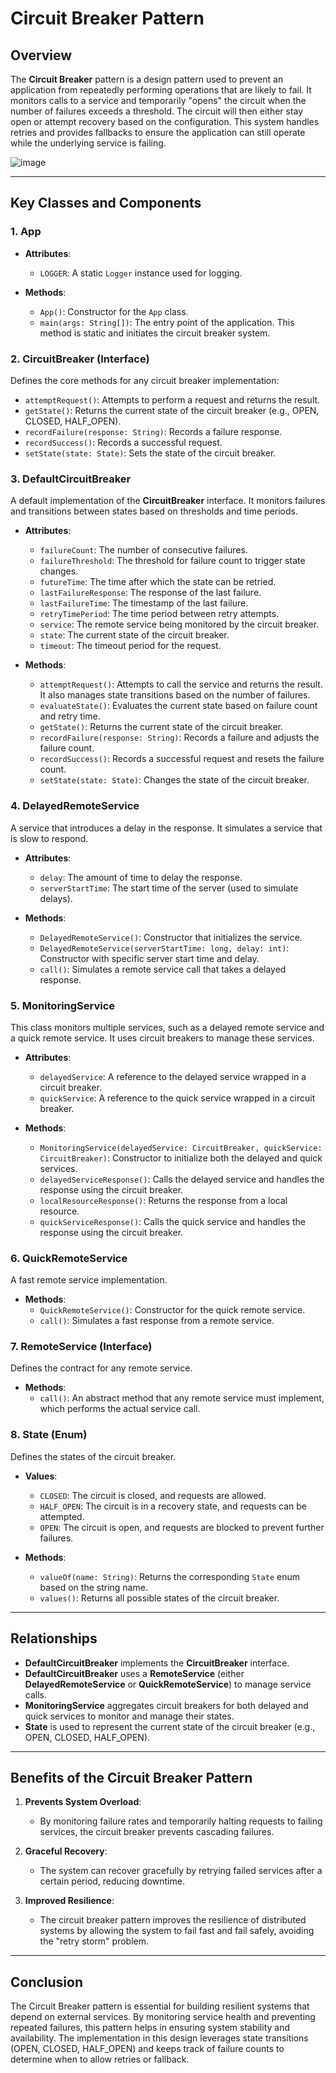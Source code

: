 # Circuit Breaker Pattern

## Overview

The **Circuit Breaker** pattern is a design pattern used to prevent an application from repeatedly performing operations that are likely to fail. It monitors calls to a service and temporarily "opens" the circuit when the number of failures exceeds a threshold. The circuit will then either stay open or attempt recovery based on the configuration. This system handles retries and provides fallbacks to ensure the application can still operate while the underlying service is failing.

![image](https://github.com/user-attachments/assets/3e15fdc2-ca32-4262-8d2c-a565b0449a4c)

---

## Key Classes and Components

### 1. **App**

- **Attributes**:
  - `LOGGER`: A static `Logger` instance used for logging.

- **Methods**:
  - `App()`: Constructor for the `App` class.
  - `main(args: String[])`: The entry point of the application. This method is static and initiates the circuit breaker system.

### 2. **CircuitBreaker (Interface)**

Defines the core methods for any circuit breaker implementation:
- `attemptRequest()`: Attempts to perform a request and returns the result.
- `getState()`: Returns the current state of the circuit breaker (e.g., OPEN, CLOSED, HALF_OPEN).
- `recordFailure(response: String)`: Records a failure response.
- `recordSuccess()`: Records a successful request.
- `setState(state: State)`: Sets the state of the circuit breaker.

### 3. **DefaultCircuitBreaker**

A default implementation of the **CircuitBreaker** interface. It monitors failures and transitions between states based on thresholds and time periods.

- **Attributes**:
  - `failureCount`: The number of consecutive failures.
  - `failureThreshold`: The threshold for failure count to trigger state changes.
  - `futureTime`: The time after which the state can be retried.
  - `lastFailureResponse`: The response of the last failure.
  - `lastFailureTime`: The timestamp of the last failure.
  - `retryTimePeriod`: The time period between retry attempts.
  - `service`: The remote service being monitored by the circuit breaker.
  - `state`: The current state of the circuit breaker.
  - `timeout`: The timeout period for the request.

- **Methods**:
  - `attemptRequest()`: Attempts to call the service and returns the result. It also manages state transitions based on the number of failures.
  - `evaluateState()`: Evaluates the current state based on failure count and retry time.
  - `getState()`: Returns the current state of the circuit breaker.
  - `recordFailure(response: String)`: Records a failure and adjusts the failure count.
  - `recordSuccess()`: Records a successful request and resets the failure count.
  - `setState(state: State)`: Changes the state of the circuit breaker.

### 4. **DelayedRemoteService**

A service that introduces a delay in the response. It simulates a service that is slow to respond.

- **Attributes**:
  - `delay`: The amount of time to delay the response.
  - `serverStartTime`: The start time of the server (used to simulate delays).

- **Methods**:
  - `DelayedRemoteService()`: Constructor that initializes the service.
  - `DelayedRemoteService(serverStartTime: long, delay: int)`: Constructor with specific server start time and delay.
  - `call()`: Simulates a remote service call that takes a delayed response.

### 5. **MonitoringService**

This class monitors multiple services, such as a delayed remote service and a quick remote service. It uses circuit breakers to manage these services.

- **Attributes**:
  - `delayedService`: A reference to the delayed service wrapped in a circuit breaker.
  - `quickService`: A reference to the quick service wrapped in a circuit breaker.

- **Methods**:
  - `MonitoringService(delayedService: CircuitBreaker, quickService: CircuitBreaker)`: Constructor to initialize both the delayed and quick services.
  - `delayedServiceResponse()`: Calls the delayed service and handles the response using the circuit breaker.
  - `localResourceResponse()`: Returns the response from a local resource.
  - `quickServiceResponse()`: Calls the quick service and handles the response using the circuit breaker.

### 6. **QuickRemoteService**

A fast remote service implementation.

- **Methods**:
  - `QuickRemoteService()`: Constructor for the quick remote service.
  - `call()`: Simulates a fast response from a remote service.

### 7. **RemoteService (Interface)**

Defines the contract for any remote service.

- **Methods**:
  - `call()`: An abstract method that any remote service must implement, which performs the actual service call.

### 8. **State (Enum)**

Defines the states of the circuit breaker.

- **Values**:
  - `CLOSED`: The circuit is closed, and requests are allowed.
  - `HALF_OPEN`: The circuit is in a recovery state, and requests can be attempted.
  - `OPEN`: The circuit is open, and requests are blocked to prevent further failures.

- **Methods**:
  - `valueOf(name: String)`: Returns the corresponding `State` enum based on the string name.
  - `values()`: Returns all possible states of the circuit breaker.

---

## Relationships

- **DefaultCircuitBreaker** implements the **CircuitBreaker** interface.
- **DefaultCircuitBreaker** uses a **RemoteService** (either **DelayedRemoteService** or **QuickRemoteService**) to manage service calls.
- **MonitoringService** aggregates circuit breakers for both delayed and quick services to monitor and manage their states.
- **State** is used to represent the current state of the circuit breaker (e.g., OPEN, CLOSED, HALF_OPEN).

---

## Benefits of the Circuit Breaker Pattern

1. **Prevents System Overload**:
   - By monitoring failure rates and temporarily halting requests to failing services, the circuit breaker prevents cascading failures.

2. **Graceful Recovery**:
   - The system can recover gracefully by retrying failed services after a certain period, reducing downtime.

3. **Improved Resilience**:
   - The circuit breaker pattern improves the resilience of distributed systems by allowing the system to fail fast and fail safely, avoiding the "retry storm" problem.

---

## Conclusion

The Circuit Breaker pattern is essential for building resilient systems that depend on external services. By monitoring service health and preventing repeated failures, this pattern helps in ensuring system stability and availability. The implementation in this design leverages state transitions (OPEN, CLOSED, HALF_OPEN) and keeps track of failure counts to determine when to allow retries or fallback.
